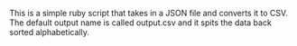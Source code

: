 This is a simple ruby script that takes in a JSON file and converts it to CSV.
The default output name is called output.csv and it spits the data back sorted alphabetically.
